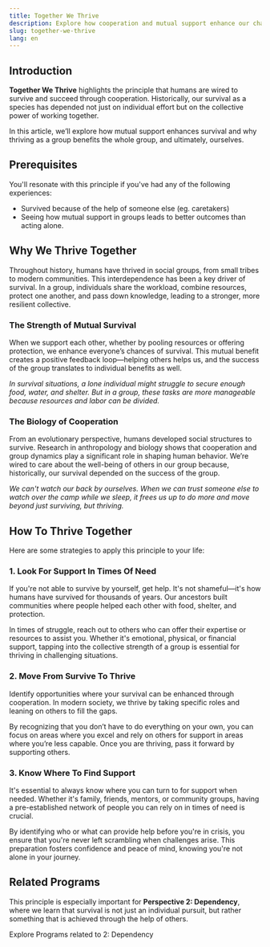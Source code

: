 ```yaml
---
title: Together We Thrive  
description: Explore how cooperation and mutual support enhance our chances of survival, showing that we thrive best when we work together.  
slug: together-we-thrive  
lang: en  
---
```


## Introduction

**Together We Thrive** highlights the principle that humans are wired to survive and succeed through cooperation. Historically, our survival as a species has depended not just on individual effort but on the collective power of working together. 

In this article, we’ll explore how mutual support enhances survival and why thriving as a group benefits the whole group, and ultimately, ourselves.

## Prerequisites

You'll resonate with this principle if you've had any of the following experiences: 
- Survived because of the help of someone else (eg. caretakers)
- Seeing how mutual support in groups leads to better outcomes than acting alone.  

## Why We Thrive Together

Throughout history, humans have thrived in social groups, from small tribes to modern communities. This interdependence has been a key driver of survival. In a group, individuals share the workload, combine resources, protect one another, and pass down knowledge, leading to a stronger, more resilient collective.

### The Strength of Mutual Survival

When we support each other, whether by pooling resources or offering protection, we enhance everyone’s chances of survival. This mutual benefit creates a positive feedback loop—helping others helps us, and the success of the group translates to individual benefits as well.

*In survival situations, a lone individual might struggle to secure enough food, water, and shelter. But in a group, these tasks are more manageable because resources and labor can be divided.*

### The Biology of Cooperation

From an evolutionary perspective, humans developed social structures to survive. Research in anthropology and biology shows that cooperation and group dynamics play a significant role in shaping human behavior. We’re wired to care about the well-being of others in our group because, historically, our survival depended on the success of the group.

*We can't watch our back by ourselves. When we can trust someone else to watch over the camp while we sleep, it frees us up to do more and move beyond just surviving, but thriving.*

## How To Thrive Together

Here are some strategies to apply this principle to your life:

### 1. Look For Support In Times Of Need

If you're not able to survive by yourself, get help. It's not shameful—it's how humans have survived for thousands of years. Our ancestors built communities where people helped each other with food, shelter, and protection.

In times of struggle, reach out to others who can offer their expertise or resources to assist you. Whether it's emotional, physical, or financial support, tapping into the collective strength of a group is essential for thriving in challenging situations.

### 2. Move From Survive To Thrive

Identify opportunities where your survival can be enhanced through cooperation. In modern society, we thrive by taking specific roles and leaning on others to fill the gaps.

By recognizing that you don’t have to do everything on your own, you can focus on areas where you excel and rely on others for support in areas where you’re less capable. Once you are thriving, pass it forward by supporting others.

### 3. Know Where To Find Support

It's essential to always know where you can turn to for support when needed. Whether it's family, friends, mentors, or community groups, having a pre-established network of people you can rely on in times of need is crucial.

By identifying who or what can provide help before you're in crisis, you ensure that you're never left scrambling when challenges arise. This preparation fosters confidence and peace of mind, knowing you're not alone in your journey.

## Related Programs

This principle is especially important for **Perspective 2: Dependency**, where we learn that survival is not just an individual pursuit, but rather something that is achieved through the help of others.

<ButtonLink to="/unlock-your-potential/programs?filters=LEVEL_2">Explore Programs related to 2: Dependency</ButtonLink>